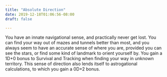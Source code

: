 ```yaml
---
title: "Absolute Direction"
date: 2019-12-18T01:06:56-08:00
draft: false

---
```


You have an innate navigational sense, and practically never get lost. You can find your way out of mazes and tunnels better than most, and you always seem to have an accurate sense of where you are, provided you can see the stars, or find some kind of landmark to orient yourself by. You gain a 1D+0 bonus to Survival and Tracking when finding your way in unknown territory. This sense of direction also lends itself to astrogational calculations, to which you gain a 0D+2 bonus.